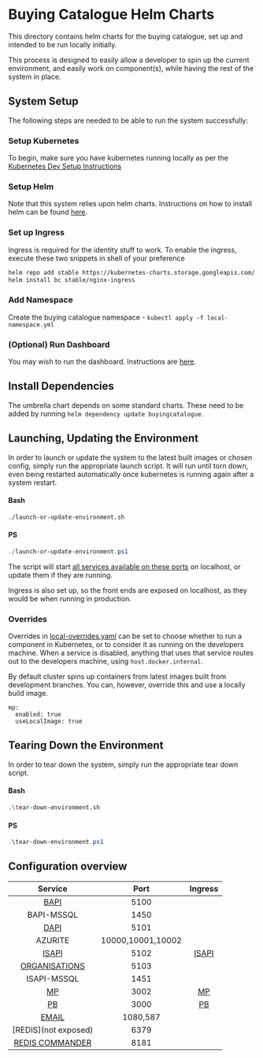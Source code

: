 # Buying Catalogue Helm Charts

This directory contains helm charts for the buying catalogue, set up and intended to be run locally initially.

This process is designed to easily allow a developer to spin up the current environment, and easily work on component(s), while having the rest of the system in place.

## System Setup

The following steps are needed to be able to run the system successfully:

### Setup Kubernetes

To begin, make sure you have kubernetes running locally as per the [Kubernetes Dev Setup Instructions](../Docs/DevSetup/local-k8s-setup.md)

### Setup Helm

Note that this system relies upon helm charts. Instructions on how to install helm can be found [here](https://helm.sh/docs/intro/install/).

### Set up Ingress

Ingress is required for the identity stuff to work. To enable the ingress, execute these two snippets in shell of your preference

```bash
helm repo add stable https://kubernetes-charts.storage.googleapis.com/
helm install bc stable/nginx-ingress
```

### Add Namespace

Create the buying catalogue namespace - `kubectl apply -f local-namespace.yml`

### (Optional) Run Dashboard

You may wish to run the dashboard. Instructions are [here](../Docs/DevSetup/run-dashboard.md).

## Install Dependencies

The umbrella chart depends on some standard charts. These need to be added by running `helm dependency update buyingcatalogue`.

## Launching, Updating the Environment

In order to launch or update the system to the latest built images or chosen config, simply run the appropriate launch script. It will run until torn down, even being restarted automatically once kubernetes is running again after a system restart.

#### Bash

```bash
./launch-or-update-environment.sh
```

#### PS

```Powershell
./launch-or-update-environment.ps1
```

The script will start [all services available on these ports](#configuration-overview) on localhost, or update them if they are running.

Ingress is also set up, so the front ends are exposed on localhost, as they would be when running in production.

### Overrides 
Overrides in [local-overrides.yaml](local-overrides.yaml) can be set to choose whether to run a component in Kubernetes, or to consider it as running on the developers machine. When a service is disabled, anything that uses that service routes out to the developers machine, using `host.docker.internal`.

By default cluster spins up containers from latest images built from development branches. You can, however, override this and use a locally build image.
```
mp:
  enabled: true
  useLocalImage: true
```

## Tearing Down the Environment

In order to tear down the system, simply run the appropriate tear down script.

#### Bash

```bash
.\tear-down-environment.sh
```

#### PS

```Powershell
.\tear-down-environment.ps1
```

## Configuration overview

|                             Service                              |       Port        |                           Ingress                           |
| :--------------------------------------------------------------: | :---------------: | :---------------------------------------------------------: |
|              [BAPI](http://localhost:5100/swagger)               |       5100        |                                                             |
|                            BAPI-MSSQL                            |       1450        |                                                             |
|              [DAPI](http://localhost:5101/swagger)               |       5101        |                                                             |
|                             AZURITE                              | 10000,10001,10002 |                                                             |
|              [ISAPI](http://localhost:5102/swagger)              |       5102        |             [ISAPI](http://localhost/identity)              |
|              [ORGANISATIONS](http://localhost:5103)              |       5103        |                                                             |
|                            ISAPI-MSSQL                           |       1451        |                                                             |
| [MP](http://localhost:3002/supplier/solution/100000-001/preview) |       3002        | [MP](http://localhost/supplier/solution/100000-001/preview) |
|                   [PB](http://localhost:3000)                    |       3000        |                   [PB](http://localhost)                    |
|                  [EMAIL](http://localhost:1080)                  |      1080,587     |                                                             |
|                  [REDIS](not exposed)                            |      6379         |                                                             |
|                  [REDIS COMMANDER](http://localhost:8181)        |      8181         |                                                             |

